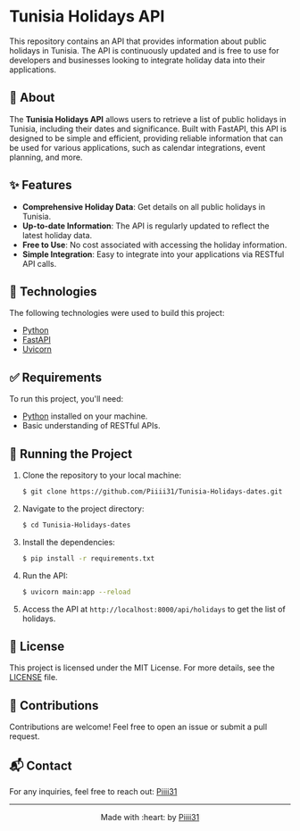 # Tunisia Holidays API

This repository contains an API that provides information about public holidays in Tunisia. The API is continuously updated and is free to use for developers and businesses looking to integrate holiday data into their applications.

## :dart: About ##

The **Tunisia Holidays API** allows users to retrieve a list of public holidays in Tunisia, including their dates and significance. Built with FastAPI, this API is designed to be simple and efficient, providing reliable information that can be used for various applications, such as calendar integrations, event planning, and more.

## :sparkles: Features ##

- **Comprehensive Holiday Data**: Get details on all public holidays in Tunisia.
- **Up-to-date Information**: The API is regularly updated to reflect the latest holiday data.
- **Free to Use**: No cost associated with accessing the holiday information.
- **Simple Integration**: Easy to integrate into your applications via RESTful API calls.

## :rocket: Technologies ##

The following technologies were used to build this project:

- [Python](https://www.python.org/)
- [FastAPI](https://fastapi.tiangolo.com/)
- [Uvicorn](https://www.uvicorn.org/)

## :white_check_mark: Requirements ##

To run this project, you'll need:

- [Python](https://www.python.org/) installed on your machine.
- Basic understanding of RESTful APIs.

## :checkered_flag: Running the Project ##

1. Clone the repository to your local machine:

    ```bash
    $ git clone https://github.com/Piiii31/Tunisia-Holidays-dates.git
    ```

2. Navigate to the project directory:

    ```bash
    $ cd Tunisia-Holidays-dates
    ```

3. Install the dependencies:

    ```bash
    $ pip install -r requirements.txt
    ```

4. Run the API:

    ```bash
    $ uvicorn main:app --reload
    ```

5. Access the API at `http://localhost:8000/api/holidays` to get the list of holidays.

## :memo: License ##

This project is licensed under the MIT License. For more details, see the [LICENSE](LICENSE) file.

## :handshake: Contributions ##

Contributions are welcome! Feel free to open an issue or submit a pull request.

## :mailbox_with_mail: Contact ##

For any inquiries, feel free to reach out: [Piiii31](mailto:meddeb65@gmail.com)

---

<p align="center">
  Made with :heart: by <a href="https://github.com/Piiii31" target="_blank">Piiii31</a>
</p>
